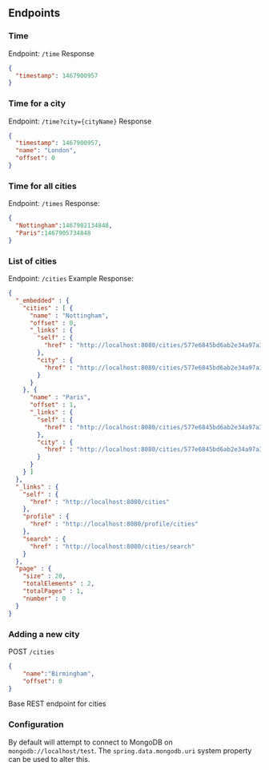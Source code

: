 ## Endpoints

### Time
Endpoint:
`/time`
Response
```json
{
  "timestamp": 1467900957
}
```

### Time for a city
Endpoint:
`/time?city={cityName}`
Response
```json
{
  "timestamp": 1467900957,
  "name": "London",
  "offset": 0
}
```

### Time for all cities
Endpoint:
`/times`
Response:
```json
{
  "Nottingham":1467902134848,
  "Paris":1467905734848
}
```

### List of cities
Endpoint:
`/cities`
Example Response:
```json
{
  "_embedded" : {
    "cities" : [ {
      "name" : "Nottingham",
      "offset" : 0,
      "_links" : {
        "self" : {
          "href" : "http://localhost:8080/cities/577e6845bd6ab2e34a97a3d5"
        },
        "city" : {
          "href" : "http://localhost:8080/cities/577e6845bd6ab2e34a97a3d5"
        }
      }
    }, {
      "name" : "Paris",
      "offset" : 1,
      "_links" : {
        "self" : {
          "href" : "http://localhost:8080/cities/577e6845bd6ab2e34a97a3d6"
        },
        "city" : {
          "href" : "http://localhost:8080/cities/577e6845bd6ab2e34a97a3d6"
        }
      }
    } ]
  },
  "_links" : {
    "self" : {
      "href" : "http://localhost:8080/cities"
    },
    "profile" : {
      "href" : "http://localhost:8080/profile/cities"
    },
    "search" : {
      "href" : "http://localhost:8080/cities/search"
    }
  },
  "page" : {
    "size" : 20,
    "totalElements" : 2,
    "totalPages" : 1,
    "number" : 0
  }
}
```

### Adding a new city

POST `/cities`

```json
{
    "name":"Birmingham",
    "offset": 0
}
```

Base REST endpoint for cities

### Configuration

By default will attempt to connect to MongoDB on `mongodb://localhost/test`.  The `spring.data.mongodb.uri` system
property can be used to alter this.

